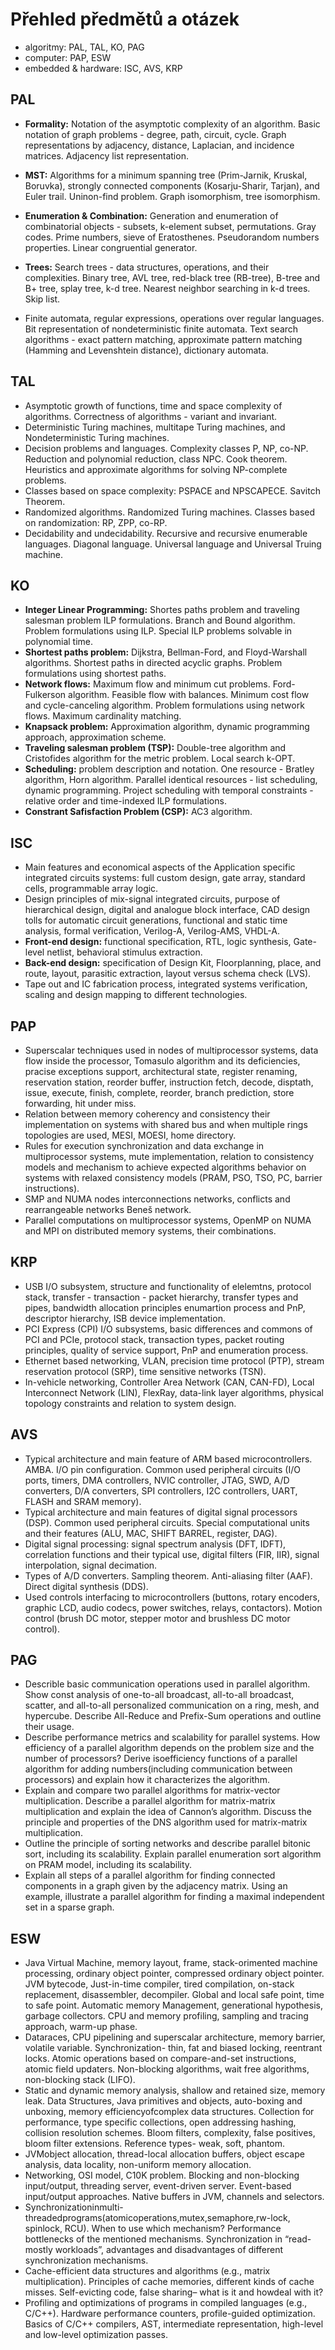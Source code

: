 # Přehled předmětů a otázek

- algoritmy: PAL, TAL, KO, PAG
- computer: PAP, ESW
- embedded & hardware: ISC, AVS, KRP

## PAL

- **Formality:** Notation of the asymptotic complexity of an algorithm. Basic notation of graph problems - degree, path, circuit, cycle. Graph representations by adjacency, distance, Laplacian, and incidence matrices. Adjacency list representation.
    
- **MST:** Algorithms for a minimum spanning tree (Prim-Jarnik, Kruskal, Boruvka), strongly connected components (Kosarju-Sharir, Tarjan), and Euler trail. Uninon-find problem. Graph isomorphism, tree isomorphism.
    
- **Enumeration & Combination:** Generation and enumeration of combinatorial objects - subsets, k-element subset, permutations. Gray codes. Prime numbers, sieve of Eratosthenes. Pseudorandom numbers properties. Linear congruential generator.

- **Trees:** Search trees - data structures, operations, and their complexities. Binary tree, AVL tree, red-black tree (RB-tree), B-tree and B+ tree, splay tree, k-d tree. Nearest neighbor searching in k-d trees. Skip list.
- Finite automata, regular expressions, operations over regular languages. Bit representation of nondeterministic finite automata. Text search algorithms - exact pattern matching, approximate pattern matching (Hamming and Levenshtein distance), dictionary automata.

## TAL

- Asymptotic growth of functions, time and space complexity of algorithms. Correctness of algorithms - variant and invariant.
- Deterministic Turing machines, multitape Turing machines, and Nondeterministic Turing machines.
- Decision problems and languages. Complexity classes P, NP, co-NP. Reduction and polynomial reduction, class NPC. Cook theorem. Heuristics and approximate algorithms for solving NP-complete problems.
- Classes based on space complexity: PSPACE and NPSCAPECE. Savitch Theorem.
- Randomized algorithms. Randomized Turing machines. Classes based on randomization: RP, ZPP, co-RP.
- Decidability and undecidability. Recursive and recursive enumerable languages. Diagonal language. Universal language and Universal Truing machine.

## KO

- **Integer Linear Programming:** Shortes paths problem and traveling salesman problem ILP formulations. Branch and Bound algorithm. Problem formulations using ILP. Special ILP problems solvable in polynomial time.
- **Shortest paths problem:** Dijkstra, Bellman-Ford, and Floyd-Warshall algorithms. Shortest paths in directed acyclic graphs. Problem formulations using shortest paths.
- **Network flows:** Maximum flow and minimum cut problems. Ford-Fulkerson algorithm. Feasible flow with balances. Minimum cost flow and cycle-canceling algorithm. Problem formulations using network flows. Maximum cardinality matching.
- **Knapsack problem:** Approximation algorithm, dynamic programming approach, approximation scheme.
- **Traveling salesman problem (TSP):** Double-tree algorithm and Cristofides algorithm for the metric problem. Local search k-OPT.
- **Scheduling:** problem description and notation. One resource - Bratley algorithm, Horn algorithm. Parallel identical resources - list scheduling, dynamic programming. Project scheduling with temporal constraints - relative order and time-indexed ILP formulations.
- **Constrant Safisfaction Problem (CSP):** AC3 algorithm.

## ISC

- Main features and economical aspects of the Application specific integrated circuits systems: full custom design, gate array, standard cells, programmable array logic.
- Design principles of mix-signal integrated circuits, purpose of hierarchical design, digital and analogue block interface, CAD design tolls for automatic circuit generations, functional and static time analysis, formal verification, Verilog-A, Verilog-AMS, VHDL-A.
- **Front-end design:** functional specification, RTL, logic synthesis, Gate-level netlist, behavioral stimulus extraction.
- **Back-end design:** specification of Design Kit, Floorplanning, place, and route, layout, parasitic extraction, layout versus schema check (LVS).
- Tape out and IC fabrication process, integrated systems verification, scaling and design mapping to different technologies.

## PAP

- Superscalar techniques used in nodes of multiprocessor systems, data flow inside the processor, Tomasulo algorithm and its deficiencies, pracise exceptions support, architectural state, register renaming, reservation station, reorder buffer, instruction fetch, decode, disptath, issue, execute, finish, complete, reorder, branch prediction, store forwarding, hit under miss.
- Relation between memory coherency and consistency their implementation on systems with shared bus and when multiple rings topologies are used, MESI, MOESI, home directory.
- Rules for execution synchronization and data exchange in multiprocessor systems, mute implementation, relation to consistency models and mechanism to achieve expected algorithms behavior on systems with relaxed consistency models (PRAM, PSO, TSO, PC, barrier instructions).
- SMP and NUMA nodes interconnections networks, conflicts and rearrangeable networks Beneš network.
- Parallel computations on multiprocessor systems, OpenMP on NUMA and MPI on distributed memory systems, their combinations.

## KRP

- USB I/O subsystem, structure and functionality of elelemtns, protocol stack, transfer - transaction - packet hierarchy, transfer types and pipes, bandwidth allocation principles enumartion process and PnP, descriptor hierarchy, ISB device implementation.
- PCI Express (CPI) I/O subsystems, basic differences and commons of PCI and PCIe, protocol stack, transaction types, packet routing principles, quality of service support, PnP and enumeration process.
- Ethernet based networking, VLAN, precision time protocol (PTP), stream reservation protocol (SRP), time sensitive networks (TSN).
- In-vehicle networking, Controller Area Network (CAN, CAN-FD), Local Interconnect Network (LIN), FlexRay, data-link layer algorithms, physical topology constraints and relation to system design.

## AVS

- Typical architecture and main feature of ARM based microcontrollers. AMBA. I/O pin configuration. Common used peripheral circuits (I/O ports, timers, DMA controllers, NVIC controller, JTAG, SWD, A/D converters, D/A converters, SPI controllers, I2C controllers, UART, FLASH and SRAM memory).
- Typical architecture and main features of digital signal processors (DSP). Common used peripheral circuits. Special computational units and their features (ALU, MAC, SHIFT BARREL, register, DAG).
- Digital signal processing: signal spectrum analysis (DFT, IDFT), correlation functions and their typical use, digital filters (FIR, IIR), signal interpolation, signal decimation.
- Types of A/D converters. Sampling theorem. Anti-aliasing filter (AAF). Direct digital synthesis (DDS).
- Used controls interfacing to microcontrollers (buttons, rotary encoders, graphic LCD, audio codecs, power switches, relays, contactors). Motion control (brush DC motor, stepper motor and brushless DC motor control).

## PAG

- Describle basic communication operations used in parallel algorithm. Show const analysis of one-to-all broadcast, all-to-all broadcast, scatter, and all-to-all personalized communication on a ring, mesh, and hypercube. Describe All-Reduce and Prefix-Sum operations and outline their usage.
- Describe performance metrics and scalability for parallel systems. How efficiency of a parallel algorithm depends on the problem size and the number of processors? Derive isoefficiency functions of a parallel algorithm for adding numbers(including communication between processors) and explain how it characterizes the algorithm.
- Explain and compare two parallel algorithms for matrix-vector multiplication. Describe a parallel algorithm for matrix-matrix multiplication and explain the idea of Cannon’s algorithm. Discuss the principle and properties of the DNS algorithm used for matrix-matrix multiplication.
- Outline the principle of sorting networks and describe parallel bitonic sort, including its scalability. Explain parallel enumeration sort algorithm on PRAM model, including its scalability.
- Explain all steps of a parallel algorithm for finding connected components in a graph given by the adjacency matrix. Using an example, illustrate a parallel algorithm for finding a maximal independent set in a sparse graph.

## ESW

- Java Virtual Machine, memory layout, frame, stack-orimented machine processing, ordinary object pointer, compressed ordinary object pointer. JVM bytecode, Just-in-time compiler, tired compilation, on-stack replacement, disassembler, decompiler. Global and local safe point, time to safe point. Automatic memory Management, generational hypothesis, garbage collectors. CPU and memory profiling, sampling and tracing approach, warm-up phase.
- Dataraces, CPU pipelining and superscalar architecture, memory barrier, volatile variable. Synchronization- thin, fat and biased locking, reentrant locks. Atomic operations based on compare-and-set instructions, atomic field updaters. Non-blocking algorithms, wait free algorithms, non-blocking stack (LIFO).
- Static and dynamic memory analysis, shallow and retained size, memory leak. Data Structures, Java primitives and objects, auto-boxing and unboxing, memory efficiencyofcomplex data structures. Collection for performance, type specific collections, open addressing hashing, collision resolution schemes. Bloom filters, complexity, false positives, bloom filter extensions. Reference types- weak, soft, phantom.
- JVMobject allocation, thread-local allocation buffers, object escape analysis, data locality, non-uniform memory allocation.
- Networking, OSI model, C10K problem. Blocking and non-blocking input/output, threading server, event-driven server. Event-based input/output approaches. Native buffers in JVM, channels and selectors.
- Synchronizationinmulti-threadedprograms(atomicoperations,mutex,semaphore,rw-lock, spinlock, RCU). When to use which mechanism? Performance bottlenecks of the mentioned mechanisms. Synchronization in “read-mostly workloads”, advantages and disadvantages of different synchronization mechanisms.
- Cache-efficient data structures and algorithms (e.g., matrix multiplication). Principles of cache memories, different kinds of cache misses. Self-evicting code, false sharing– what is it and howdeal with it?
- Profiling and optimizations of programs in compiled languages (e.g., C/C++). Hardware performance counters, profile-guided optimization. Basics of C/C++ compilers, AST, intermediate representation, high-level and low-level optimization passes.